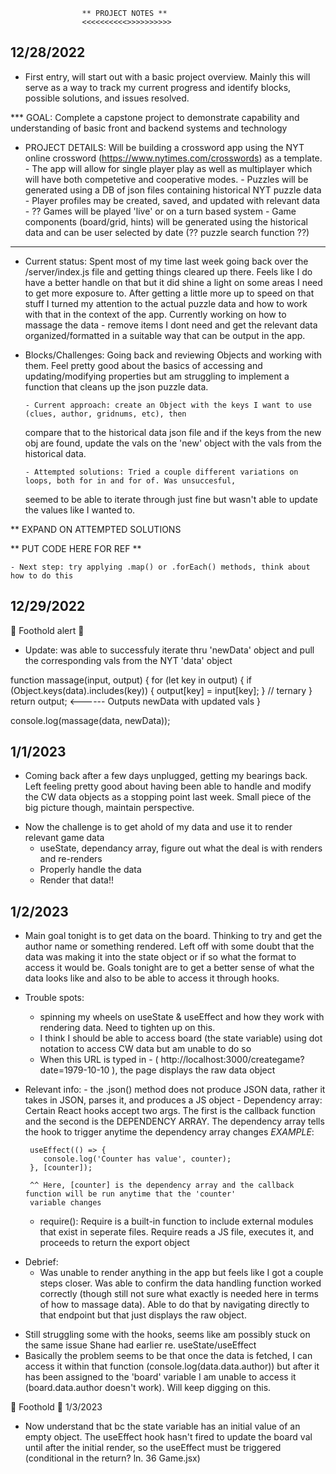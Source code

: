                     ** PROJECT NOTES **
                    <<<<<<<<<<>>>>>>>>>>

## 12/28/2022

- First entry, will start out with a basic project overview. Mainly this will
  serve as a way to track my current progress and identify blocks, possible solutions,
  and issues resolved.

\*\*\* GOAL:
Complete a capstone project to demonstrate capability and understanding of basic front
and backend systems and technology

- PROJECT DETAILS: Will be building a crossword app using the NYT online crossword
  (https://www.nytimes.com/crosswords) as a template. - The app will allow for single player play as well as multiplayer which will
  have both competetive and cooperative modes. - Puzzles will be generated using a DB of json files containing historical NYT puzzle data - Player profiles may be created, saved, and updated with relevant data - ?? Games will be played 'live' or on a turn based system - Game components (board/grid, hints) will be generated using the historical data and can be
  user selected by date
  (?? puzzle search function ??)

---

- Current status: Spent most of my time last week going back over the /server/index.js file and
  getting things cleared up there. Feels like I do have a better handle on that but it did shine
  a light on some areas I need to get more exposure to. After getting a little more up to speed on
  that stuff I turned my attention to the actual puzzle data and how to work with that in the
  context of the app. Currently working on how to massage the data - remove items I dont need and
  get the relevant data organized/formatted in a suitable way that can be output in the app.

- Blocks/Challenges: Going back and reviewing Objects and working with them. Feel pretty good
  about the basics of accessing and updating/modifying properties but am struggling to implement a function
  that cleans up the json puzzle data.

      - Current approach: create an Object with the keys I want to use (clues, author, gridnums, etc), then

  compare that to the historical data json file and if the keys from the new obj are found, update the vals
  on the 'new' object with the vals from the historical data.

      - Attempted solutions: Tried a couple different variations on loops, both for in and for of. Was unsuccesful,

  seemed to be able to iterate through just fine but wasn't able to update the values like I wanted to.

\*\* EXPAND ON ATTEMPTED SOLUTIONS

** PUT CODE HERE FOR REF **

    - Next step: try applying .map() or .forEach() methods, think about how to do this

## 12/29/2022

🚨 Foothold alert 🚨

- Update: was able to successfuly iterate thru 'newData' object and pull the corresponding vals
  from the NYT 'data' object

function massage(input, output) {
for (let key in output) {
if (Object.keys(data).includes(key)) {
output[key] = input[key];
} // ternary
}
return output; <------ Outputs newData with updated vals
}

console.log(massage(data, newData));

## 1/1/2023

- Coming back after a few days unplugged, getting my bearings back. Left feeling pretty good about
  having been able to handle and modify the CW data objects as a stopping point last week. Small piece
  of the big picture though, maintain perspective.

* Now the challenge is to get ahold of my data and use it to render relevant game data
  - useState, dependancy array, figure out what the deal is with renders and re-renders
  - Properly handle the data
  - Render that data!!

## 1/2/2023

- Main goal tonight is to get data on the board. Thinking to try and get the author name or something rendered.
  Left off with some doubt that the data was making it into the state object or if so what the format to access it
  would be. Goals tonight are to get a better sense of what the data looks like and also to be able to access
  it through hooks.

- Trouble spots:
  - spinning my wheels on useState & useEffect and how they work with rendering data. Need to tighten up on this.
  - I think I should be able to access board (the state variable) using dot notation to access CW data but am
    unable to do so
  - When this URL is typed in - ( http://localhost:3000/creategame?date=1979-10-10 ), the page displays the raw data object

* Relevant info: - the .json() method does not produce JSON data, rather it takes in JSON, parses it, and produces a JS object - Dependency array: Certain React hooks accept two args. The first is the callback function and the second
  is the DEPENDENCY ARRAY. The dependency array tells the hook to trigger anytime the dependency array changes
  _EXAMPLE_:

       useEffect(() => {
          console.log('Counter has value', counter);
       }, [counter]);

       ^^ Here, [counter] is the dependency array and the callback function will be run anytime that the 'counter'
       variable changes

  - require(): Require is a built-in function to include external modules that exist in seperate files. Require reads
    a JS file, executes it, and proceeds to return the export object

- Debrief:
  - Was unable to render anything in the app but feels like I got a couple steps closer. Was able to confirm the data handling
    function worked correctly (though still not sure what exactly is needed here in terms of how to massage data). Able to do that
    by navigating directly to that endpoint but that just displays the raw object.

* Still struggling some with the hooks, seems like am possibly stuck on the same issue Shane had earlier re. useState/useEffect
* Basically the problem seems to be that once the data is fetched, I can access it within that function (console.log(data.data.author))
  but after it has been assigned to the 'board' variable I am unable to access it (board.data.author doesn't work). Will keep digging on this.

🚨 Foothold 🚨 1/3/2023

- Now understand that bc the state variable has an initial value of an empty object. The useEffect hook hasn't fired to update the board val
  until after the initial render, so the useEffect must be triggered (conditional in the return? ln. 36 Game.jsx)
